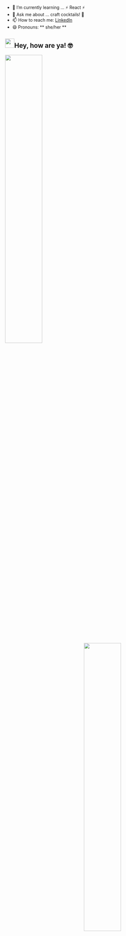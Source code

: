 - 🌱 I’m currently learning ... ⚡ React ⚡ 
- 💬 Ask me about ... craft cocktails! 🍹 
- 📫 How to reach me: <a href =https://www.linkedin.com/in/danielle-thompson74/>LinkedIn</a>
- 😄 Pronouns: ** she/her **

 <div>  
  <h2><img src="https://raw.githubusercontent.com/MartinHeinz/MartinHeinz/master/wave.gif" width="30px">Hey, how are ya! 🤓 </h2>
  <p>
  </p>
</div>
<div>
 
 <img style="display:inline-block" src="https://github-readme-stats.vercel.app/api/?username=dani-t-codes&show_icons=true&theme=algolia&hide_border=true" width="49%"/>
 <br/>
 <img style="display:inline-block; float:right" src="https://github-readme-stats.vercel.app/api/top-langs/?username=dani-t-codes&show_icons=true&theme=algolia&layout=compact&hide_border=true&hide=smalltalk" width="49%"/>
 
</div>
